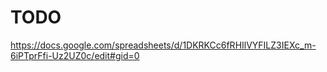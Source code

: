 # TODO 
https://docs.google.com/spreadsheets/d/1DKRKCc6fRHIlVYFILZ3IEXc_m-6iPTprFfi-Uz2UZ0c/edit#gid=0
